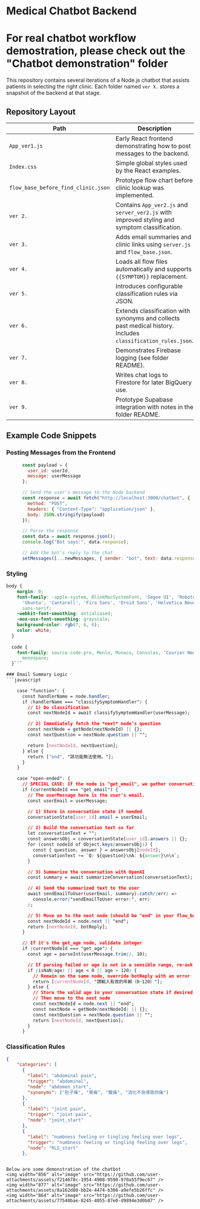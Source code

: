 # Medical Chatbot Backend
# For real chatbot workflow demostration, please check out the "Chatbot demonstration" folder
This repository contains several iterations of a Node.js chatbot that assists patients in selecting the right clinic. Each folder named `ver X.` stores a snapshot of the backend at that stage.

## Repository Layout

| Path | Description |
| ---- | ----------- |
| `App_ver1.js` | Early React frontend demonstrating how to post messages to the backend. |
| `Index.css` | Simple global styles used by the React examples. |
| `flow_base_before_find_clinic.json` | Prototype flow chart before clinic lookup was implemented. |
| `ver 2.` | Contains `App_ver2.js` and `server_ver2.js` with improved styling and symptom classification. |
| `ver 3.` | Adds email summaries and clinic links using `server.js` and `flow_base.json`. |
| `ver 4.` | Loads all flow files automatically and supports `{{SYMPTOM}}` replacement. |
| `ver 5.` | Introduces configurable classification rules via JSON. |
| `ver 6.` | Extends classification with synonyms and collects past medical history. Includes `classification_rules.json`. |
| `ver 7.` | Demonstrates Firebase logging (see folder README). |
| `ver 8.` | Writes chat logs to Firestore for later BigQuery use. |
| `ver 9.` | Prototype Supabase integration with notes in the folder README. |

## Example Code Snippets

### Posting Messages from the Frontend
```javascript
      const payload = {
        user_id: userId,
        message: userMessage
      };

      // Send the user's message to the Node backend
      const response = await fetch("http://localhost:3000/chatbot", {
        method: "POST",
        headers: { "Content-Type": "application/json" },
        body: JSON.stringify(payload)
      });

      // Parse the response
      const data = await response.json();
      console.log("Bot says:", data.response);

      // Add the bot's reply to the chat
      setMessages([...newMessages, { sender: "bot", text: data.response }]);
```

### Styling
```css
body {
    margin: 0;
    font-family: -apple-system, BlinkMacSystemFont, 'Segoe UI', 'Roboto', 'Oxygen',
      'Ubuntu', 'Cantarell', 'Fira Sans', 'Droid Sans', 'Helvetica Neue',
      sans-serif;
    -webkit-font-smoothing: antialiased;
    -moz-osx-font-smoothing: grayscale;
    background-color: rgb(7, 6, 6);
    color: white;
  }
  
  code {
    font-family: source-code-pro, Menlo, Monaco, Consolas, 'Courier New',
      monospace;
  }```

### Email Summary Logic
```javascript

    case "function": {
      const handlerName = node.handler;
      if (handlerName === "classifySymptomHandler") {
        // 1) Do classification
        const nextNodeId = await classifySymptomHandler(userMessage);

        // 2) Immediately fetch the *next* node’s question
        const nextNode = getNode(nextNodeId) || {};
        const nextQuestion = nextNode.question || "";

        return [nextNodeId, nextQuestion];
      } else {
        return ["end", "該功能無法使用。"];
      }
    }

    case "open-ended": {
      // SPECIAL CASE: If the node is "get_email", we gather conversation, summarize, and email
      if (currentNodeId === "get_email") {
        // The userMessage here is the user's email.
        const userEmail = userMessage;

        // 1) Store in conversation state if needed
        conversationState[user_id].email = userEmail;

        // 2) Build the conversation text so far
        let conversationText = "";
        const answersObj = conversationState[user_id].answers || {};
        for (const nodeId of Object.keys(answersObj)) {
          const { question, answer } = answersObj[nodeId];
          conversationText += `Q: ${question}\nA: ${answer}\n\n`;
        }

        // 3) Summarize the conversation with OpenAI
        const summary = await summarizeConversation(conversationText);

        // 4) Send the summarized text to the user
        await sendEmailToUser(userEmail, summary).catch((err) =>
          console.error("sendEmailToUser error:", err)
        );

        // 5) Move on to the next node (should be "end" in your flow_base.json)
        const nextNodeId = node.next || "end";
        return [nextNodeId, botReply];
      }

      // If it's the get_age node, validate integer
      if (currentNodeId === "get_age") {
        const age = parseInt(userMessage.trim(), 10);

        // If parsing failed or age is not in a sensible range, re-ask
        if (isNaN(age) || age < 0 || age > 120) {
          // Remain on the same node, override botReply with an error
          return [currentNodeId, "請輸入有效的年齡（0~120）"];
        } else {
          // Store the valid age in your conversation state if desired
          // Then move to the next node
          const nextNodeId = node.next || "end";
          const nextNode = getNode(nextNodeId) || {};
          const nextQuestion = nextNode.question || "";
          return [nextNodeId, nextQuestion];
        }
      }
```

### Classification Rules
```json
{
    "categories": [
      {
        "label": "abdominal pain",
        "trigger": "abdominal",         
        "node": "abdomen_start",
        "synonyms": ["肚子痛", "胃痛", "腹痛", "消化不良導致的痛"]
      },
      {
        "label": "joint pain",
        "trigger": "joint pain",
        "node": "joint_start"
      },
      {
        "label": "numbness feeling or tingling feeling over legs",
        "trigger": "numbness feeling or tingling feeling over legs",
        "node": "RLS_start"
      },
```
```

Below are some demonstration of the chatbot
<img width="856" alt="image" src="https://github.com/user-attachments/assets/f214678c-1954-4908-9590-970a55f9ec67" />
<img width="877" alt="image" src="https://github.com/user-attachments/assets/8a162d80-bb2e-4474-b308-a9efe5b26ffc" />
<img width="864" alt="image" src="https://github.com/user-attachments/assets/77540bae-8245-4055-87e0-d9894e3d0b87" />

